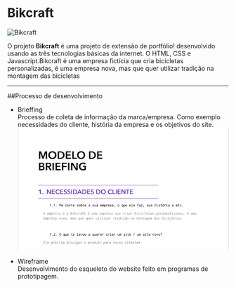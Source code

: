 # Bikcraft
![Bikcraft](https://bikcraft.com/wp-content/uploads/2019/08/bikcraft-qualidade.svg)
 

O projeto **Bikcraft** é uma projeto de extensão de portfólio! desenvolvido usando as três tecnologias básicas da internet. O HTML, CSS e Javascript.Bikcraft é uma empresa fictícia que cria bicicletas personalizadas, é uma empresa nova, mas que quer utilizar tradição na montagem das bicicletas
***
##Processo de desenvolvimento

- Brieffing  
Processo de coleta de informação da marca/empresa. Como exemplo necessidades do cliente, história da empresa e os objetivos do site.
![Brieffing](Planejamento/readmeImgs/brieffingimage.png)

- Wireframe  
  Desenvolvimento do esqueleto do website feito em programas de prototipagem.

   